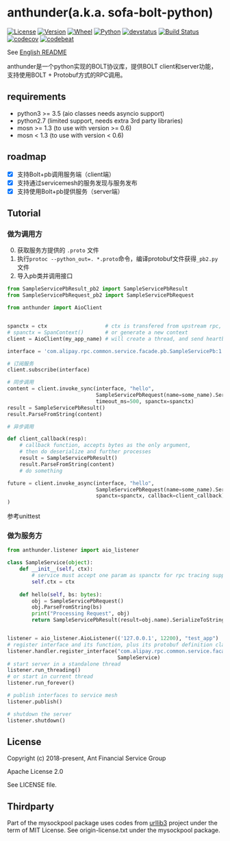 # anthunder(a.k.a. sofa-bolt-python)

[![License](https://img.shields.io/pypi/l/anthunder.svg)](https://pypi.org/project/anthunder/)
[![Version](https://img.shields.io/pypi/v/anthunder.svg)](https://pypi.org/project/anthunder/)
[![Wheel](https://img.shields.io/pypi/wheel/anthunder.svg)](https://pypi.org/project/anthunder/)
[![Python](https://img.shields.io/pypi/pyversions/anthunder.svg)](https://pypi.org/project/anthunder/)
[![devstatus](https://img.shields.io/pypi/status/anthunder.svg)](https://pypi.org/project/anthunder/)
[![Build Status](https://img.shields.io/travis/sofastack/sofa-bolt-python/master.svg)](https://travis-ci.org/sofastack/sofa-bolt-python)
[![codecov](https://img.shields.io/codecov/c/gh/sofastack/sofa-bolt-python/master.svg)](https://codecov.io/gh/sofastack/sofa-bolt-python)
[![codebeat](https://codebeat.co/badges/59c6418c-72a1-4229-b363-686a2640e9d5)](https://codebeat.co/projects/github-com-alipay-sofa-bolt-python-master)

See [English README](https://github.com/sofastack/sofa-bolt-python/blob/master/README.en.md)

anthunder是一个python实现的BOLT协议库，提供BOLT client和server功能，支持使用BOLT + Protobuf方式的RPC调用。

## requirements

- python3 >= 3.5 (aio classes needs asyncio support)
- python2.7 (limited support, needs extra 3rd party libraries)
- mosn >= 1.3 (to use with version >= 0.6)
- mosn < 1.3 (to use with version < 0.6)

## roadmap

- [x] 支持Bolt+pb调用服务端（client端）
- [x] 支持通过servicemesh的服务发现与服务发布
- [x] 支持使用Bolt+pb提供服务（server端）

## Tutorial

### 做为调用方
0. 获取服务方提供的 `.proto` 文件
1. 执行`protoc --python_out=. *.proto`命令，编译protobuf文件获得`_pb2.py`文件
2. 导入pb类并调用接口

```python
from SampleServicePbResult_pb2 import SampleServicePbResult
from SampleServicePbRequest_pb2 import SampleServicePbRequest

from anthunder import AioClient


spanctx = ctx                   # ctx is transfered from upstream rpc, which is an object of mytracer.SpanContext, stores rpc_trace_context
# spanctx = SpanContext()       # or generate a new context
client = AioClient(my_app_name) # will create a thread, and send heartbeat to mesh every 30s

interface = 'com.alipay.rpc.common.service.facade.pb.SampleServicePb:1.0'

# 订阅服务
client.subscribe(interface)

# 同步调用
content = client.invoke_sync(interface, "hello",
                             SampleServicePbRequest(name=some_name).SerializeToString(),
                             timeout_ms=500, spanctx=spanctx)
result = SampleServicePbResult()
result.ParseFromString(content)

# 异步调用

def client_callback(resp):
    # callback function, accepts bytes as the only argument,
    # then do deserialize and further processes
    result = SampleServicePbResult()
    result.ParseFromString(content)
    # do something

future = client.invoke_async(interface, "hello", 
                             SampleServicePbRequest(name=some_name).SerializeToString(),
                             spanctx=spanctx, callback=client_callback)
)

```

参考unittest

### 做为服务方

```python
from anthunder.listener import aio_listener

class SampleService(object):
    def __init__(self, ctx):
        # service must accept one param as spanctx for rpc tracing support
        self.ctx = ctx
        
    def hello(self, bs: bytes):
        obj = SampleServicePbRequest()
        obj.ParseFromString(bs)
        print("Processing Request", obj)
        return SampleServicePbResult(result=obj.name).SerializeToString()


listener = aio_listener.AioListener(('127.0.0.1', 12200), "test_app")
# register interface and its function, plus its protobuf definition class
listener.handler.register_interface("com.alipay.rpc.common.service.facade.pb.SampleServicePb:1.0",
                                    SampleService)
# start server in a standalone thread
listener.run_threading()
# or start in current thread
listener.run_forever()

# publish interfaces to service mesh
listener.publish()

# shutdown the server
listener.shutdown()

```

## License

Copyright (c) 2018-present, Ant Financial Service Group

Apache License 2.0

See LICENSE file.

## Thirdparty

Part of the mysockpool package uses codes from [urllib3](https://github.com/urllib3/urllib3) project 
under the term of MIT License. See origin-license.txt under the mysockpool package.

